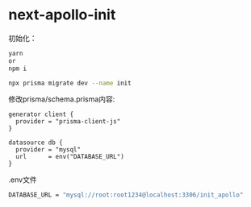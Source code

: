 # next-apollo-init

初始化：

```bash
yarn
or
npm i

npx prisma migrate dev --name init
```

修改prisma/schema.prisma内容:

```prisma
generator client {
  provider = "prisma-client-js"
}

datasource db {
  provider = "mysql"
  url      = env("DATABASE_URL")
}
```

.env文件

```bash
DATABASE_URL = "mysql://root:root1234@localhost:3306/init_apollo"
```
